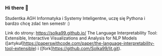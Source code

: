 ### Hi there 👋

Studentka AGH Informatyka i Systemy Inteligentne, uczę się Pythona i bardzo chcę zdać ten semestr :)

Link do strony: https://solka99.github.io/
The Language Interpretability Tool: Extensible, Interactive Visualizations and Analysis for NLP Models ([artykuł]https://paperswithcode.com/paper/the-language-interpretability-tool-extensible) i ([fork]https://github.com/Solka99/lit.git).
